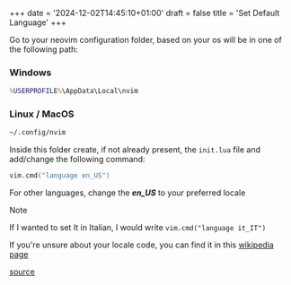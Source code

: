 +++
date = '2024-12-02T14:45:10+01:00'
draft = false
title = 'Set Default Language'
+++

Go to your neovim configuration folder, based on your os will be in one of the following path:

### Windows

```cmd
%USERPROFILE%\AppData\Local\nvim
```

### Linux / MacOS

```bash
~/.config/nvim
```

Inside this folder create, if not already present, the `init.lua` file and add/change the following command:

```lua
vim.cmd("language en_US")
```

For other languages, change the _**en_US**_ to your preferred locale
> [!Note]
> If I wanted to set It in Italian, I would write `vim.cmd("language it_IT")`

If you're unsure about your locale code, you can find it in this [wikipedia page](https://en.wikipedia.org/wiki/Language_localisation#Language_tags_and_codes)

[source](https://vi.stackexchange.com/questions/14429/why-is-my-neovim-not-in-english-and-how-do-i-force-it-to-be)